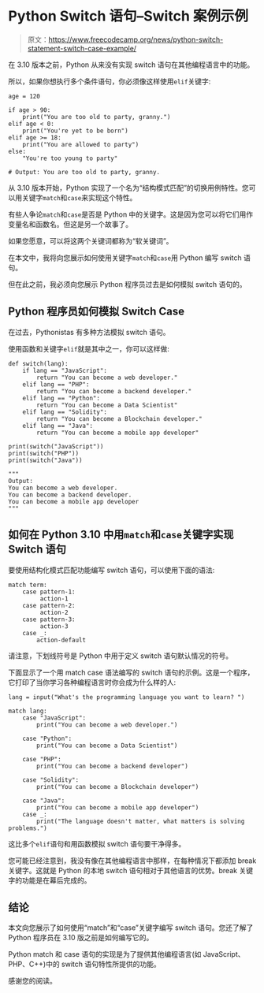 # Python Switch 语句–Switch 案例示例

> 原文：<https://www.freecodecamp.org/news/python-switch-statement-switch-case-example/>

在 3.10 版本之前，Python 从来没有实现 switch 语句在其他编程语言中的功能。

所以，如果你想执行多个条件语句，你必须像这样使用`elif`关键字:

```
age = 120

if age > 90:
    print("You are too old to party, granny.")
elif age < 0:
    print("You're yet to be born")
elif age >= 18:
    print("You are allowed to party")
else: 
    "You're too young to party"

# Output: You are too old to party, granny. 
```

从 3.10 版本开始，Python 实现了一个名为“结构模式匹配”的切换用例特性。您可以用关键字`match`和`case`来实现这个特性。

有些人争论`match`和`case`是否是 Python 中的关键字。这是因为您可以将它们用作变量名和函数名。但这是另一个故事了。

如果您愿意，可以将这两个关键词都称为“软关键词”。

在本文中，我将向您展示如何使用关键字`match`和`case`用 Python 编写 switch 语句。

但在此之前，我必须向您展示 Python 程序员过去是如何模拟 switch 语句的。

## Python 程序员如何模拟 Switch Case

在过去，Pythonistas 有多种方法模拟 switch 语句。

使用函数和关键字`elif`就是其中之一，你可以这样做:

```
def switch(lang):
    if lang == "JavaScript":
        return "You can become a web developer."
    elif lang == "PHP":
        return "You can become a backend developer."
    elif lang == "Python":
        return "You can become a Data Scientist"
    elif lang == "Solidity":
        return "You can become a Blockchain developer."
    elif lang == "Java":
        return "You can become a mobile app developer"

print(switch("JavaScript"))   
print(switch("PHP"))   
print(switch("Java"))  

"""
Output: 
You can become a web developer.
You can become a backend developer.
You can become a mobile app developer
""" 
```

## 如何在 Python 3.10 中用`match`和`case`关键字实现 Switch 语句

要使用结构化模式匹配功能编写 switch 语句，可以使用下面的语法:

```
match term:
    case pattern-1:
         action-1
    case pattern-2:
         action-2
    case pattern-3:
         action-3
    case _:
        action-default 
```

请注意，下划线符号是 Python 中用于定义 switch 语句默认情况的符号。

下面显示了一个用 match case 语法编写的 switch 语句的示例。这是一个程序，它打印了当你学习各种编程语言时你会成为什么样的人:

```
lang = input("What's the programming language you want to learn? ")

match lang:
    case "JavaScript":
        print("You can become a web developer.")

    case "Python":
        print("You can become a Data Scientist")

    case "PHP":
        print("You can become a backend developer")

    case "Solidity":
        print("You can become a Blockchain developer")

    case "Java":
        print("You can become a mobile app developer")
    case _:
        print("The language doesn't matter, what matters is solving problems.") 
```

这比多个`elif`语句和用函数模拟 switch 语句要干净得多。

您可能已经注意到，我没有像在其他编程语言中那样，在每种情况下都添加 break 关键字。这就是 Python 的本地 switch 语句相对于其他语言的优势。break 关键字的功能是在幕后完成的。

## 结论

本文向您展示了如何使用“match”和“case”关键字编写 switch 语句。您还了解了 Python 程序员在 3.10 版之前是如何编写它的。

Python match 和 case 语句的实现是为了提供其他编程语言(如 JavaScript、PHP、C++)中的 switch 语句特性所提供的功能。

感谢您的阅读。